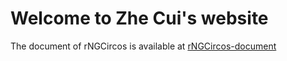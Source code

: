 # Welcome to Zhe Cui's website

The document of rNGCircos is available at [rNGCircos-document](https://mrcuizhe.github.io/rNGCircos_document/index.html)